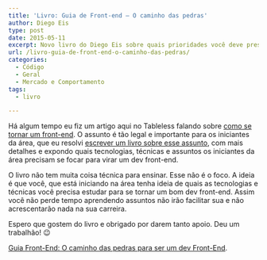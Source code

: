 ```yaml
---
title: 'Livro: Guia de Front-end – O caminho das pedras'
author: Diego Eis
type: post
date: 2015-05-11
excerpt: Novo livro do Diego Eis sobre quais prioridades você deve prestar atenção para se tornar um bom dev front-end.
url: /livro-guia-de-front-end-o-caminho-das-pedras/
categories:
  - Código
  - Geral
  - Mercado e Comportamento
tags:
  - livro

---
```

Há algum tempo eu fiz um artigo aqui no Tableless falando sobre [como se tornar um front-end][1]. O assunto é tão legal e importante para os iniciantes da área, que eu resolvi <a href="http://www.casadocodigo.com.br/products/livro-guia-frontend" title="Link para o livro do Diego Eis sobre como ser um front-end" target="_blank">escrever um livro sobre esse assunto</a>, com mais detalhes e expondo quais tecnologias, técnicas e assuntos os iniciantes da área precisam se focar para virar um dev front-end.

O livro não tem muita coisa técnica para ensinar. Esse não é o foco. A ideia é que você, que está iniciando na área tenha ideia de quais as tecnologias e técnicas você precisa estudar para se tornar um bom dev front-end. Assim você não perde tempo aprendendo assuntos não irão facilitar sua e não acrescentarão nada na sua carreira.

Espero que gostem do livro e obrigado por darem tanto apoio. Deu um trabalhão! 😉

<a href="http://bit.ly/livro-como-ser-frontend" target="_blank">Guia Front-End: O caminho das pedras para ser um dev Front-End</a>.

 [1]: http://tableless.com.br/tornar-dev-front-end/ "Como se tornar um dev front-end"